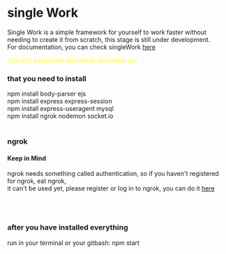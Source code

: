 # single Work

<p >Single Work is a simple framework for yourself to work faster without needing to create it from scratch, this stage is still under development.<br>
For documentation, you can check singleWork <a href="#" target="_blank">here</a></p>
<p style="color: #FFFF00	;">I haven't posted the disclaimer document yet</p>

<h3>that you need to install</h3>
npm install body-parser ejs <br>
npm install express express-session<br>
npm install express-useragent mysql<br>
npm install ngrok nodemon socket.io<br>
<br>
<h3>ngrok</h3>
<h4>Keep in Mind</h4>
<p>ngrok needs something called authentication, so if you haven't registered for ngrok, eat ngrok,<br> it can't be used yet, please register or log in to ngrok, you can do it <a href="https://ngrok.com/" target="_blank">here</a></p>
<br><br>
<h3>after you have installed everything</h3>
<p>run in your terminal or your gitbash: npm start</p>
